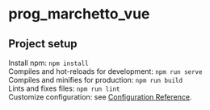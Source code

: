 # prog_marchetto_vue

## Project setup
Install npm: `npm install`   
Compiles and hot-reloads for development: `npm run serve`   
Compiles and minifies for production: `npm run build`   
Lints and fixes files: `npm run lint`   
Customize configuration: see [Configuration Reference](https://cli.vuejs.org/config/).
